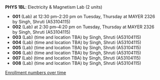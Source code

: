 **PHYS 1BL**: Electricity & Magnetism Lab (2 units)

- **001** (Lab) at 12:30 pm–2:20 pm on Tuesday, Thursday at MAYER 2326 by Singh, Shruti (A53104115)
- **002** (Lab) at 2:30 pm–4:20 pm on Tuesday, Thursday at MAYER 2326 by Singh, Shruti (A53104115)
- **003** (Lab) (time and location TBA) by Singh, Shruti (A53104115)
- **004** (Lab) (time and location TBA) by Singh, Shruti (A53104115)
- **005** (Lab) (time and location TBA) by Singh, Shruti (A53104115)
- **006** (Lab) (time and location TBA) by Singh, Shruti (A53104115)
- **007** (Lab) (time and location TBA) by Singh, Shruti (A53104115)
- **008** (Lab) (time and location TBA) by Singh, Shruti (A53104115)

[Enrollment numbers over time](./PHYS1BL.tsv)
